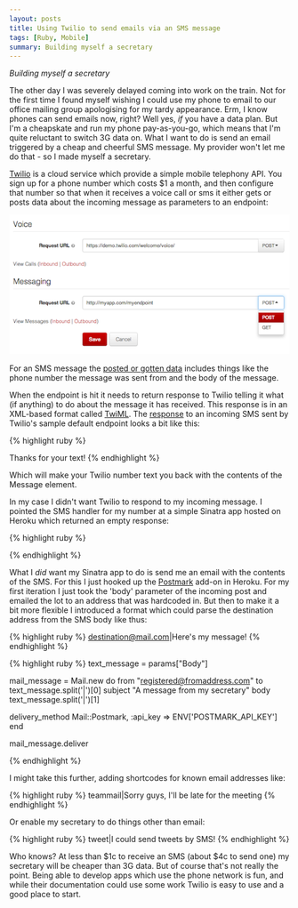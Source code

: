 ```yaml
---
layout: posts
title: Using Twilio to send emails via an SMS message
tags: [Ruby, Mobile]
summary: Building myself a secretary
---
```


*Building myself a secretary*


The other day I was severely delayed coming into work on the train. Not for the first time I found myself wishing I could use my phone to email to our office mailing group apologising for my tardy appearance. Erm, I know phones can send emails now, right? Well yes, *if* you have a data plan. But I'm a cheapskate and run my phone pay-as-you-go, which means that I'm quite reluctant to switch 3G data on. What I want to do is send an email triggered by a cheap and cheerful SMS message. My provider won't let me do that - so I made myself a secretary.

[Twilio](https://www.twilio.com) is a cloud service which provide a simple mobile telephony API. You sign up for a phone number which costs $1 a month, and then configure that number so that when it receives a voice call or sms it either gets or posts data about the incoming message as parameters to an endpoint:

![Illustration](/assets/images/posts/twilio.png)

For an SMS message the [posted or gotten data](https://www.twilio.com/docs/api/twiml/sms/twilio_request) includes things like the phone number the message was sent from and the body of the message.

When the endpoint is hit it needs to return response to Twilio telling it what (if anything) to do about the message it has received. This response is in an XML-based format called [TwiML](http://www.twilio.com/docs/api/twiml). The [response](https://www.twilio.com/docs/api/twiml/sms/your_response) to an incoming SMS sent by Twilio's sample default endpoint looks a bit like this:

{% highlight ruby %}
<?xml version="1.0" encoding="UTF-8"?>
<Response>
  <Message>Thanks for your text!</Message>
</Response>
{% endhighlight %}


Which will make your Twilio number text you back with the contents of the Message element.

In my case I didn't want Twilio to respond to my incoming message. I pointed the SMS handler for my number at a simple Sinatra app hosted on Heroku which returned an empty response:

{% highlight ruby %}
<?xml version="1.0" encoding="UTF-8"?>
<Response></Response>
{% endhighlight %}


What I *did* want my Sinatra app to do is send me an email with the contents of the SMS. For this I just hooked up the [Postmark](https://postmarkapp.com/) add-on in Heroku. For my first iteration I just took the 'body' parameter of the incoming post and emailed the lot to an address that was hardcoded in. But then to make it a bit more flexible I introduced a format which could parse the destination address from the SMS body like thus:

{% highlight ruby %}
destination@mail.com|Here's my message!
{% endhighlight %}

{% highlight ruby %}
text_message = params["Body"]

mail_message = Mail.new do
  from            "registered@fromaddress.com"
  to              text_message.split('|')[0]
  subject         "A message from my secretary"
  body            text_message.split('|')[1]

  delivery_method Mail::Postmark, :api_key => ENV['POSTMARK_API_KEY']
end

mail_message.deliver

{% endhighlight %}

I might take this further, adding shortcodes for known email addresses like:

{% highlight ruby %}
teammail|Sorry guys, I'll be late for the meeting
{% endhighlight %}

Or enable my secretary to do things other than email:

{% highlight ruby %}
tweet|I could send tweets by SMS!
{% endhighlight %}

Who knows? At less than $1c to receive an SMS (about $4c to send one) my secretary will be cheaper than 3G data. But of course that's not really the point. Being able to develop apps which use the phone network is fun, and while their documentation could use some work Twilio is easy to use and a good place to start.

